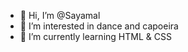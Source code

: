 - 👋 Hi, I’m @Sayamal
- 👀 I’m interested in dance and capoeira 
- 🌱 I’m currently learning HTML & CSS
<!---
Sayamal/Sayamal is a ✨ special ✨ repository because its `README.md` (this file) appears on your GitHub profile.
You can click the Preview link to take a look at your changes.
--->

